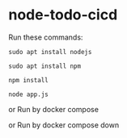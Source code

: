# node-todo-cicd

Run these commands:


`sudo apt install nodejs`


`sudo apt install npm`


`npm install`

`node app.js`

or Run by docker compose


or Run by docker compose down

